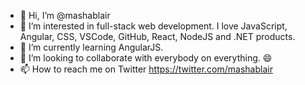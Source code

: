 - 👋 Hi, I’m @mashablair
- 👀 I’m interested in full-stack web development.  I love JavaScript, Angular, CSS, VSCode, GitHub, React, NodeJS and .NET products.  
- 🌱 I’m currently learning AngularJS.  
- 💞️ I’m looking to collaborate with everybody on everything.  😄
- 📫 How to reach me on Twitter https://twitter.com/mashablair 

<!---
mashablair/mashablair is a ✨ special ✨ repository because its `README.md` (this file) appears on your GitHub profile.
You can click the Preview link to take a look at your changes.
--->
